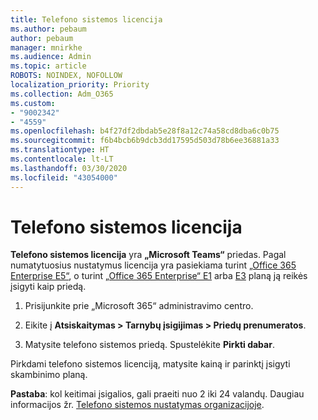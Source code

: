 ```yaml
---
title: Telefono sistemos licencija
ms.author: pebaum
author: pebaum
manager: mnirkhe
ms.audience: Admin
ms.topic: article
ROBOTS: NOINDEX, NOFOLLOW
localization_priority: Priority
ms.collection: Adm_O365
ms.custom:
- "9002342"
- "4559"
ms.openlocfilehash: b4f27df2dbdab5e28f8a12c74a58cd8dba6c0b75
ms.sourcegitcommit: f6b4bcb6b9dcb3dd17595d503d78b6ee36881a33
ms.translationtype: HT
ms.contentlocale: lt-LT
ms.lasthandoff: 03/30/2020
ms.locfileid: "43054000"
---
```

# <a name="phone-system-license"></a>Telefono sistemos licencija

**Telefono sistemos licencija** yra **„Microsoft Teams“** priedas. Pagal numatytuosius nustatymus licencija yra pasiekiama turint [„Office 365 Enterprise E5“](https://www.microsoft.com/microsoft-365/business/office-365-enterprise-e5-business-software?rtc=1&activetab=pivot%3aoverviewtab), o turint [„Office 365 Enterprise“ E1](https://products.office.com/business/office-365-enterprise-e1-business-software) arba [E3](https://products.office.com/business/office-365-enterprise-e3-business-software) planą ją reikės įsigyti kaip priedą.

1. Prisijunkite prie „Microsoft 365“ administravimo centro.

2. Eikite į **Atsiskaitymas > Tarnybų įsigijimas > Priedų prenumeratos**. 

3. Matysite telefono sistemos priedą. Spustelėkite **Pirkti dabar**.

Pirkdami telefono sistemos licenciją, matysite kainą ir parinktį įsigyti skambinimo planą.

**Pastaba**: kol keitimai įsigalios, gali praeiti nuo 2 iki 24 valandų. Daugiau informacijos žr. [Telefono sistemos nustatymas organizacijoje](https://docs.microsoft.com/MicrosoftTeams/setting-up-your-phone-system). 

